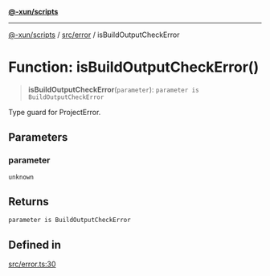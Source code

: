 [**@-xun/scripts**](../../../README.md)

***

[@-xun/scripts](../../../README.md) / [src/error](../README.md) / isBuildOutputCheckError

# Function: isBuildOutputCheckError()

> **isBuildOutputCheckError**(`parameter`): `parameter is BuildOutputCheckError`

Type guard for ProjectError.

## Parameters

### parameter

`unknown`

## Returns

`parameter is BuildOutputCheckError`

## Defined in

[src/error.ts:30](https://github.com/Xunnamius/xscripts/blob/cfe28e3d801ec1b719b0dedbda4e9f63d7924b77/src/error.ts#L30)
